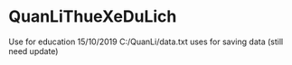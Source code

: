 # QuanLiThueXeDuLich
Use for education
15/10/2019
C:/QuanLi/data.txt uses for saving data (still need update)

